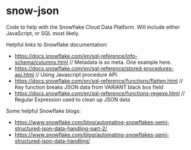 # snow-json

Code to help with the Snowflake Cloud Data Platform. Will include either JavaScript, or SQL most likely.

Helpful links to Snowflake documentation:

* https://docs.snowflake.com/en/sql-reference/info-schema/columns.html		  // Metadata is so meta. One example here.
* https://docs.snowflake.com/en/sql-reference/stored-procedures-api.html		// Using Javascript procedure API.
* https://docs.snowflake.com/en/sql-reference/functions/flatten.html			  // Key function breaks JSON data from VARIANT black box field
* https://docs.snowflake.com/en/sql-reference/functions-regexp.html			    // Regular Expression used to clean up JSON data 

Some helpful Snowflake blogs:

* https://www.snowflake.com/blog/automating-snowflakes-semi-structured-json-data-handling-part-2/
* https://www.snowflake.com/blog/automating-snowflakes-semi-structured-json-data-handling/
